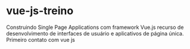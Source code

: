 # vue-js-treino
 Construindo Single Page Applications com framework Vue.js recurso de desenvolvimento de interfaces de usuário e aplicativos de página única. Primeiro contato com vue js
